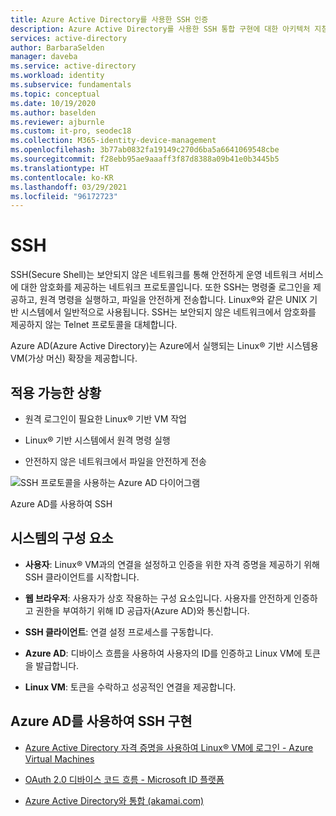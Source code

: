 ```yaml
---
title: Azure Active Directory를 사용한 SSH 인증
description: Azure Active Directory를 사용한 SSH 통합 구현에 대한 아키텍처 지침
services: active-directory
author: BarbaraSelden
manager: daveba
ms.service: active-directory
ms.workload: identity
ms.subservice: fundamentals
ms.topic: conceptual
ms.date: 10/19/2020
ms.author: baselden
ms.reviewer: ajburnle
ms.custom: it-pro, seodec18
ms.collection: M365-identity-device-management
ms.openlocfilehash: 3b77ab0832fa19149c270d6ba5a6641069548cbe
ms.sourcegitcommit: f28ebb95ae9aaaff3f87d8388a09b41e0b3445b5
ms.translationtype: HT
ms.contentlocale: ko-KR
ms.lasthandoff: 03/29/2021
ms.locfileid: "96172723"
---
```

# <a name="ssh"></a>SSH  

SSH(Secure Shell)는 보안되지 않은 네트워크를 통해 안전하게 운영 네트워크 서비스에 대한 암호화를 제공하는 네트워크 프로토콜입니다. 또한 SSH는 명령줄 로그인을 제공하고, 원격 명령을 실행하고, 파일을 안전하게 전송합니다. Linux®와 같은 UNIX 기반 시스템에서 일반적으로 사용됩니다. SSH는 보안되지 않은 네트워크에서 암호화를 제공하지 않는 Telnet 프로토콜을 대체합니다. 

Azure AD(Azure Active Directory)는 Azure에서 실행되는 Linux® 기반 시스템용 VM(가상 머신) 확장을 제공합니다. 

## <a name="use-when"></a>적용 가능한 상황 

* 원격 로그인이 필요한 Linux® 기반 VM 작업

* Linux® 기반 시스템에서 원격 명령 실행

* 안전하지 않은 네트워크에서 파일을 안전하게 전송

![SSH 프로토콜을 사용하는 Azure AD 다이어그램](./media/authentication-patterns/ssh-auth.png)

Azure AD를 사용하여 SSH

## <a name="components-of-system"></a>시스템의 구성 요소 

* **사용자**: Linux® VM과의 연결을 설정하고 인증을 위한 자격 증명을 제공하기 위해 SSH 클라이언트를 시작합니다.

* **웹 브라우저**: 사용자가 상호 작용하는 구성 요소입니다. 사용자를 안전하게 인증하고 권한을 부여하기 위해 ID 공급자(Azure AD)와 통신합니다.

* **SSH 클라이언트**: 연결 설정 프로세스를 구동합니다.

* **Azure AD**: 디바이스 흐름을 사용하여 사용자의 ID를 인증하고 Linux VM에 토큰을 발급합니다.

* **Linux VM**: 토큰을 수락하고 성공적인 연결을 제공합니다.

## <a name="implement-ssh-with-azure-ad"></a>Azure AD를 사용하여 SSH 구현 

* [Azure Active Directory 자격 증명을 사용하여 Linux® VM에 로그인 - Azure Virtual Machines](../../virtual-machines/linux/login-using-aad.md) 

* [OAuth 2.0 디바이스 코드 흐름 - Microsoft ID 플랫폼](../develop/v2-oauth2-device-code.md)

* [Azure Active Directory와 통합 (akamai.com)](https://learn.akamai.com/webhelp/enterprise-application-access/enterprise-application-access/GUID-6B16172C-86CC-48E8-B30D-8E678BF3325F.html)

